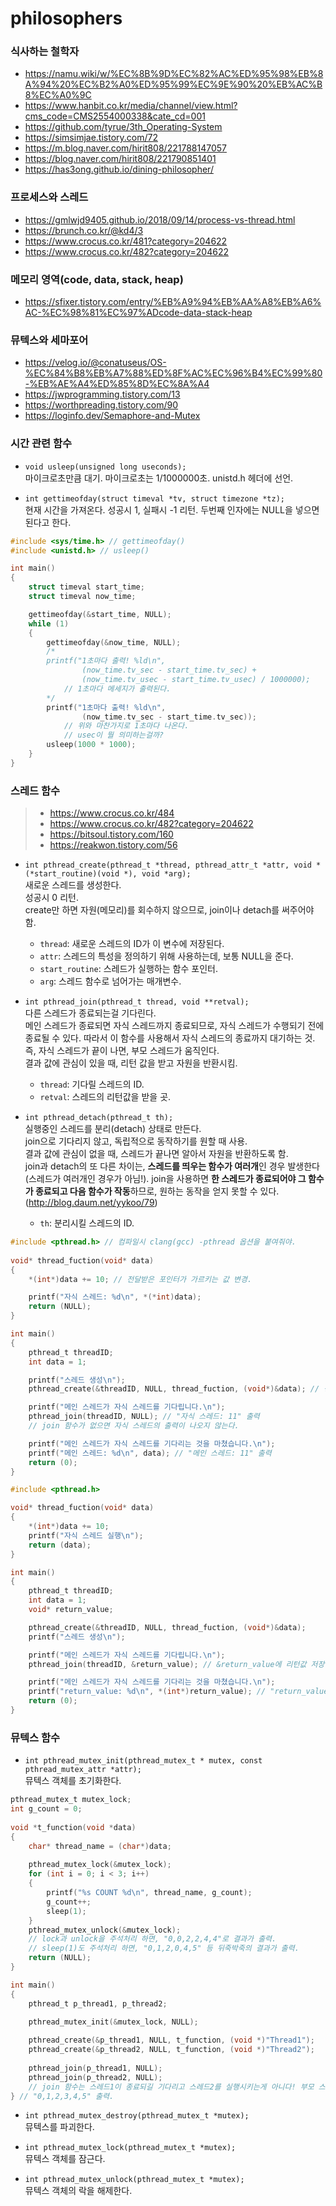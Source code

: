 # philosophers

### 식사하는 철학자
* https://namu.wiki/w/%EC%8B%9D%EC%82%AC%ED%95%98%EB%8A%94%20%EC%B2%A0%ED%95%99%EC%9E%90%20%EB%AC%B8%EC%A0%9C
* https://www.hanbit.co.kr/media/channel/view.html?cms_code=CMS2554000338&cate_cd=001
* https://github.com/tyrue/3th_Operating-System
* https://simsimjae.tistory.com/72
* https://m.blog.naver.com/hirit808/221788147057
* https://blog.naver.com/hirit808/221790851401
* https://has3ong.github.io/dining-philosopher/

### 프로세스와 스레드
* https://gmlwjd9405.github.io/2018/09/14/process-vs-thread.html
* https://brunch.co.kr/@kd4/3
* https://www.crocus.co.kr/481?category=204622
* https://www.crocus.co.kr/482?category=204622

### 메모리 영역(code, data, stack, heap)
* https://sfixer.tistory.com/entry/%EB%A9%94%EB%AA%A8%EB%A6%AC-%EC%98%81%EC%97%ADcode-data-stack-heap

### 뮤텍스와 세마포어
* https://velog.io/@conatuseus/OS-%EC%84%B8%EB%A7%88%ED%8F%AC%EC%96%B4%EC%99%80-%EB%AE%A4%ED%85%8D%EC%8A%A4
* https://jwprogramming.tistory.com/13
* https://worthpreading.tistory.com/90
* https://loginfo.dev/Semaphore-and-Mutex

### 시간 관련 함수

* `void usleep(unsigned long useconds);`   
마이크로초만큼 대기. 마이크로초는 1/1000000초. unistd.h 헤더에 선언.

* `int gettimeofday(struct timeval *tv, struct timezone *tz);`  
현재 시간을 가져온다. 성공시 1, 실패시 -1 리턴. 두번째 인자에는 NULL을 넣으면 된다고 한다.

```c
#include <sys/time.h> // gettimeofday()
#include <unistd.h> // usleep()

int main()
{
    struct timeval start_time;
    struct timeval now_time;

    gettimeofday(&start_time, NULL);
    while (1)
    {
        gettimeofday(&now_time, NULL);
        /*
        printf("1초마다 출력! %ld\n",
                (now_time.tv_sec - start_time.tv_sec) +
                (now_time.tv_usec - start_time.tv_usec) / 1000000);
            // 1초마다 메세지가 출력된다.
        */
        printf("1초마다 출력! %ld\n",
                (now_time.tv_sec - start_time.tv_sec));
            // 위와 마찬가지로 1초마다 나온다.
            // usec이 뭘 의미하는걸까?
        usleep(1000 * 1000);
    }
}
```

### 스레드 함수

> * https://www.crocus.co.kr/484
> * https://www.crocus.co.kr/482?category=204622
> * https://bitsoul.tistory.com/160
> * https://reakwon.tistory.com/56

* `int pthread_create(pthread_t *thread, pthread_attr_t *attr, void *(*start_routine)(void *), void *arg);`  
새로운 스레드를 생성한다.  
성공시 0 리턴.  
create만 하면 자원(메모리)를 회수하지 않으므로, join이나 detach를 써주어야 함.  
    * `thread`: 새로운 스레드의 ID가 이 변수에 저장된다.
    * `attr`: 스레드의 특성을 정의하기 위해 사용하는데, 보통 NULL을 준다.
    * `start_routine`: 스레드가 실행하는 함수 포인터.
    * `arg`: 스레드 함수로 넘어가는 매개변수.

* `int pthread_join(pthread_t thread, void **retval);`  
다른 스레드가 종료되는걸 기다린다.  
메인 스레드가 종료되면 자식 스레드까지 종료되므로, 자식 스레드가 수행되기 전에 종료될 수 있다. 따라서 이 함수를 사용해서 자식 스레드의 종료까지 대기하는 것.  
즉, 자식 스레드가 끝이 나면, 부모 스레드가 움직인다.  
결과 값에 관심이 있을 때, 리턴 값을 받고 자원을 반환시킴.
    * `thread`: 기다릴 스레드의 ID.
    * `retval`: 스레드의 리턴값을 받을 곳.

* `int pthread_detach(pthread_t th);`  
실행중인 스레드를 분리(detach) 상태로 만든다.  
join으로 기다리지 않고, 독립적으로 동작하기를 원할 때 사용.  
결과 값에 관심이 없을 때, 스레드가 끝나면 알아서 자원을 반환하도록 함.  
join과 detach의 또 다른 차이는, **스레드를 띄우는 함수가 여러개**인 경우 발생한다(스레드가 여러개인 경우가 아님!). join을 사용하면 **한 스레드가 종료되어야 그 함수가 종료되고 다음 함수가 작동**하므로, 원하는 동작을 얻지 못할 수 있다. (http://blog.daum.net/yykoo/79)
    * `th`: 분리시킬 스레드의 ID.

```c
#include <pthread.h> // 컴파일시 clang(gcc) -pthread 옵션을 붙여줘야.
    
void* thread_fuction(void* data)
{
    *(int*)data += 10; // 전달받은 포인터가 가르키는 값 변경.

    printf("자식 스레드: %d\n", *(*int)data);
    return (NULL);
}

int main()
{
    pthread_t threadID;
    int data = 1;

    printf("스레드 생성\n");
    pthread_create(&threadID, NULL, thread_fuction, (void*)&data); // 성공하면 0 리턴.

    printf("메인 스레드가 자식 스레드를 기다립니다.\n");
    pthread_join(threadID, NULL); // "자식 스레드: 11" 출력
    // join 함수가 없으면 자식 스레드의 출력이 나오지 않는다.

    printf("메인 스레드가 자식 스레드를 기다리는 것을 마쳤습니다.\n");
    printf("메인 스레드: %d\n", data); // "메인 스레드: 11" 출력
    return (0);
}
```

```c
#include <pthread.h>

void* thread_fuction(void* data)
{
    *(int*)data += 10;
    printf("자식 스레드 실행\n");
    return (data);
}

int main()
{
    pthread_t threadID;
    int data = 1;
    void* return_value;

    pthread_create(&threadID, NULL, thread_fuction, (void*)&data);
    printf("스레드 생성\n");

    printf("메인 스레드가 자식 스레드를 기다립니다.\n");
    pthread_join(threadID, &return_value); // &return_value에 리턴값 저장.

    printf("메인 스레드가 자식 스레드를 기다리는 것을 마쳤습니다.\n");
    printf("return_value: %d\n", *(int*)return_value); // "return_value: 11" 출력
    return (0);
}
```

### 뮤텍스 함수

* `int pthread_mutex_init(pthread_mutex_t * mutex, const pthread_mutex_attr *attr);`  
뮤텍스 객체를 초기화한다.

```c
pthread_mutex_t mutex_lock;
int g_count = 0;
 
void *t_function(void *data)
{
    char* thread_name = (char*)data;
 
    pthread_mutex_lock(&mutex_lock);
    for (int i = 0; i < 3; i++)
    {
        printf("%s COUNT %d\n", thread_name, g_count);
        g_count++;
        sleep(1);
    }
    pthread_mutex_unlock(&mutex_lock);
    // lock과 unlock을 주석처리 하면, "0,0,2,2,4,4"로 결과가 출력.
    // sleep(1)도 주석처리 하면, "0,1,2,0,4,5" 등 뒤죽박죽의 결과가 출력.
    return (NULL);
}

int main()
{
    pthread_t p_thread1, p_thread2;

    pthread_mutex_init(&mutex_lock, NULL);
 
    pthread_create(&p_thread1, NULL, t_function, (void *)"Thread1");
    pthread_create(&p_thread2, NULL, t_function, (void *)"Thread2");
 
    pthread_join(p_thread1, NULL);
    pthread_join(p_thread2, NULL);
    // join 함수는 스레드1이 종료되길 기다리고 스레드2를 실행시키는게 아니다! 부모 스레드가 기다려줄 뿐.
} // "0,1,2,3,4,5" 출력.
```

* `int pthread_mutex_destroy(pthread_mutex_t *mutex);`  
뮤텍스를 파괴한다.

* `int pthread_mutex_lock(pthread_mutex_t *mutex);`  
뮤텍스 객체를 잠근다.

* `int pthread_mutex_unlock(pthread_mutex_t *mutex);`  
뮤텍스 객체의 락을 해제한다.
